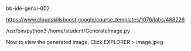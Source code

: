 bb-ide-genai-002


https://www.cloudskillsboost.google/course_templates/1076/labs/488226


/usr/bin/python3 /home/student/GenerateImage.py


Now to view the generated image, Click EXPLORER > image.jpeg
